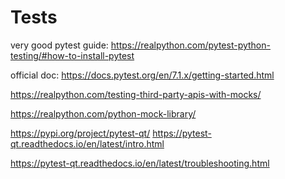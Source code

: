 # Tests

very good pytest guide: https://realpython.com/pytest-python-testing/#how-to-install-pytest

official doc: https://docs.pytest.org/en/7.1.x/getting-started.html

https://realpython.com/testing-third-party-apis-with-mocks/

https://realpython.com/python-mock-library/

https://pypi.org/project/pytest-qt/
https://pytest-qt.readthedocs.io/en/latest/intro.html

https://pytest-qt.readthedocs.io/en/latest/troubleshooting.html